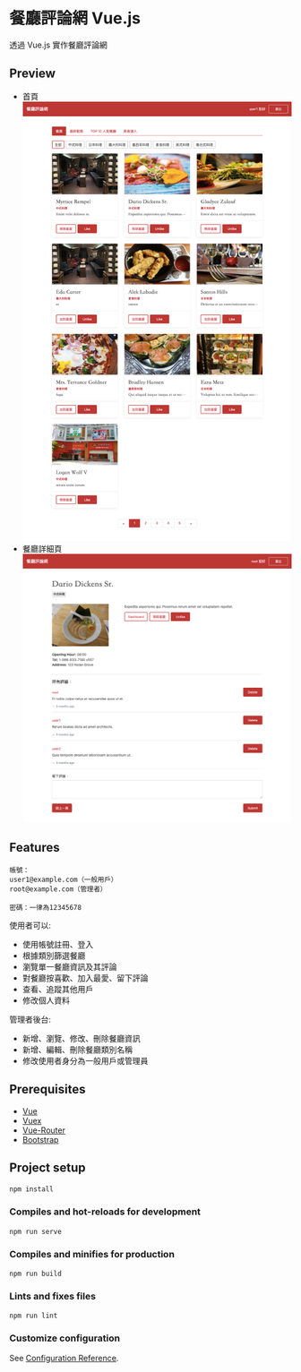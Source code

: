 # 餐廳評論網 Vue.js

透過 Vue.js 實作餐廳評論網

## Preview
- 首頁
![image](https://github.com/chacowang0125/restaurant-forum/blob/main/public/img/index.png)
- 餐廳詳細頁
![image](https://github.com/chacowang0125/restaurant-forum/blob/main/public/img/restaurant-detail.png)

## Features

```
帳號：
user1@example.com（一般用戶）
root@example.com（管理者）

密碼：一律為12345678
```

使用者可以:
- 使用帳號註冊、登入
- 根據類別篩選餐廳
- 瀏覽單一餐廳資訊及其評論
- 對餐廳按喜歡、加入最愛、留下評論
- 查看、追蹤其他用戶
- 修改個人資料

管理者後台:
- 新增、瀏覽、修改、刪除餐廳資訊
- 新增、編輯、刪除餐廳類別名稱
- 修改使用者身分為一般用戶或管理員

## Prerequisites

- [Vue](https://vuejs.org/)
- [Vuex](https://vuex.vuejs.org/guide/#the-simplest-store)
- [Vue-Router](https://router.vuejs.org/)
- [Bootstrap](https://getbootstrap.com/)

## Project setup

```
npm install
```

### Compiles and hot-reloads for development

```
npm run serve
```

### Compiles and minifies for production

```
npm run build
```

### Lints and fixes files

```
npm run lint
```

### Customize configuration

See [Configuration Reference](https://cli.vuejs.org/config/).
